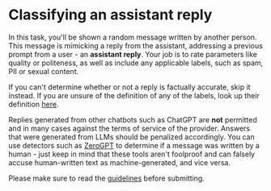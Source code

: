 # Classifying an assistant reply

In this task, you'll be shown a random message written by another person. This
message is mimicking a reply from the assistant, addressing a previous prompt from
a user - an **assistant reply**. Your job is to rate parameters like quality or
politeness, as well as include any applicable labels, such as spam, PII or
sexual content.

If you can't determine whether or not a reply is factually accurate, skip it
instead. If you are unsure of the definition of any of the labels, look up their
definition
[here](https://projects.laion.ai/Open-Assistant/docs/guides/guidelines#label-explanation).

Replies generated from other chatbots such as ChatGPT are **not** permitted and
in many cases against the terms of service of the provider. Answers that were
generated from LLMs should be penalized accordingly. You can use detectors such
as [ZeroGPT](https://www.zerogpt.com/) to determine if a message was written by
a human - just keep in mind that these tools aren't foolproof and can falsely
accuse human-written text as machine-generated, and vice versa.

Please make sure to read the
[guidelines](https://projects.laion.ai/Open-Assistant/docs/guides/guidelines#classifying-assistant)
before submitting.
